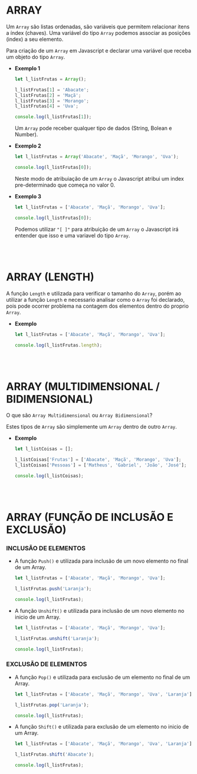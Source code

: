 # ARRAY

Um `Array` são listas ordenadas, são variáveis que permitem relacionar itens a índex (chaves). Uma variável do tipo `Array` podemos associar as posições (index) a seu elemento.

Para criação de um `Array` em Javascript e declarar uma variável que receba um objeto do tipo `Array`.

* **Exemplo 1**

  ```js
  let l_listFrutas = Array();

  l_listFrutas[1] = 'Abacate';
  l_listFrutas[2] = 'Maçã';
  l_listFrutas[3] = 'Morango';
  l_listFrutas[4] = 'Uva';

  console.log(l_listFrutas[1]);
  ```

  Um `Array` pode receber qualquer tipo de dados (String, Bolean e Number).

* **Exemplo 2**

  ```js
  let l_listFrutas = Array('Abacate', 'Maçã', 'Morango', 'Uva');

  console.log(l_listFrutas[0]);
  ```

  Neste modo de atribuiação de um `Array` o Javascript atribui um index pre-determinado que começa no valor 0.

* **Exemplo 3**

  ```js
  let l_listFrutas = ['Abacate', 'Maçã', 'Morango', 'Uva'];

  console.log(l_listFrutas[0]);
  ```

  Podemos utilizar `"[ ]"` para atribuição de um `Array` o Javascript irá entender que isso e uma variavel do tipo `Array`.

<br><br>

# ARRAY (LENGTH)
A função `Length` e utilizada para verificar o tamanho do `Array`, porém ao utilizar a função `Length` e necessario analisar como o `Array` foi declarado, pois pode ocorrer problema na contagem dos elementos dentro do proprio `Array`.

* **Exemplo**
  ```js
  let l_listFrutas = ['Abacate', 'Maçã', 'Morango', 'Uva'];

  console.log(l_listFrutas.length);
  ```

<br><br>

# ARRAY (MULTIDIMENSIONAL / BIDIMENSIONAL)
O que são `Array Multidimensional` ou `Array Bidimensional`?

Estes tipos de `Array` são simplemente um `Array` dentro de outro `Array`.

* **Exemplo**
  ```js
  let l_listCoisas = [];

  l_listCoisas['Frutas'] = ['Abacate', 'Maçã', 'Morango', 'Uva'];
  l_listCoisas['Pessoas'] = ['Matheus', 'Gabriel', 'João', 'José'];

  console.log(l_listCoisas);
  ```


<br><br>

# ARRAY (FUNÇÃO DE INCLUSÃO E EXCLUSÃO)

### INCLUSÃO DE ELEMENTOS
* A função `Push()` e utilizada para inclusão de um novo elemento no final de um Array.
  ```js
  let l_listFrutas = ['Abacate', 'Maçã', 'Morango', 'Uva'];

  l_listFrutas.push('Laranja');

  console.log(l_listFrutas);
  ```

* A função `Unshift()` e utilizada para inclusão de um novo elemento no inicio de um Array.
  ```js
  let l_listFrutas = ['Abacate', 'Maçã', 'Morango', 'Uva'];

  l_listFrutas.unshift('Laranja');

  console.log(l_listFrutas);
  ```

### EXCLUSÃO DE ELEMENTOS

* A função `Pop()` e utilizada para exclusão de um elemento no final de um Array.
  ```js
  let l_listFrutas = ['Abacate', 'Maçã', 'Morango', 'Uva', 'Laranja'];

  l_listFrutas.pop('Laranja');

  console.log(l_listFrutas);
  ```

* A função `Shift()` e utilizada para exclusão de um elemento no inicio de um Array.
  ```js
  let l_listFrutas = ['Abacate', 'Maçã', 'Morango', 'Uva', 'Laranja'];

  l_listFrutas.shift('Abacate');

  console.log(l_listFrutas);
  ```